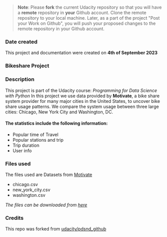 >**Note**: Please **fork** the current Udacity repository so that you will have a **remote** repository in **your** Github account. Clone the remote repository to your local machine. Later, as a part of the project "Post your Work on Github", you will push your proposed changes to the remote repository in your Github account.

### Date created
This project and documentation were created on **4th of September 2023**

### Bikeshare Project

### Description
This project is part of the Udacity course: *Programming for Data Science with Python*
In this project we use data provided by **Motivate**, 
a bike share system provider for many major cities in the United States, to uncover bike share usage patterns. 
We compare the system usage between three large cities: Chicago, New York City and Washington, DC.

#### The statistics include the following information:
* Popular time of Travel
* Popular stations and trip
* Trip duration
* User info

### Files used
The files used are Datasets from [Motivate](https://motivateco.com/)

* chicago.csv
* new_york_city.csv
* washington.csv

*The files can be downloaded from [here](https://capitalbikeshare.com/system-data)*

### Credits
This repo was forked from [udacity/pdsnd_github](https://github.com/udacity/pdsnd_github)
